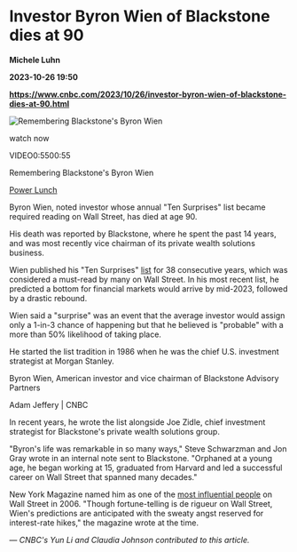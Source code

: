 # Investor Byron Wien of Blackstone dies at 90
**Michele Luhn**

**2023-10-26 19:50**

**https://www.cnbc.com/2023/10/26/investor-byron-wien-of-blackstone-dies-at-90.html**

![Remembering Blackstone's Byron Wien](https://image.cnbcfm.com/api/v1/image/107323926-16983461361698346134-31759045294-1080pnbcnews.jpg?v=1698348130&w=750&h=422&vtcrop=y)

watch now

VIDEO0:5500:55

Remembering Blackstone's Byron Wien

[Power Lunch](https://www.cnbc.com/power-lunch/)

Byron Wien, noted investor whose annual "Ten Surprises" list became required reading on Wall Street, has died at age 90.

His death was reported by Blackstone, where he spent the past 14 years, and was most recently vice chairman of its private wealth solutions business.

Wien published his "Ten Surprises" [list](https://www.cnbc.com/2023/01/04/blackstones-wien-and-zidle-see-mild-recession-market-bottom-by-mid-year-in-annual-surprises-list.html?__source=iosappshare%7Ccom.tinyspeck.chatlyio.share) for 38 consecutive years, which was considered a must-read by many on Wall Street. In his most recent list, he predicted a bottom for financial markets would arrive by mid-2023, followed by a drastic rebound.

Wien said a "surprise" was an event that the average investor would assign only a 1-in-3 chance of happening but that he believed is "probable" with a more than 50% likelihood of taking place.

He started the list tradition in 1986 when he was the chief U.S. investment strategist at Morgan Stanley.

Byron Wien, American investor and vice chairman of Blackstone Advisory Partners

Adam Jeffery | CNBC

In recent years, he wrote the list alongside Joe Zidle, chief investment strategist for Blackstone's private wealth solutions group.

"Byron's life was remarkable in so many ways," Steve Schwarzman and Jon Gray wrote in an internal note sent to Blackstone. "Orphaned at a young age, he began working at 15, graduated from Harvard and led a successful career on Wall Street that spanned many decades."

New York Magazine named him as one of the [most influential people](https://nymag.com/news/features/influentials/16908/) on Wall Street in 2006. "Though fortune-telling is de rigueur on Wall Street, Wien's predictions are anticipated with the sweaty angst reserved for interest-rate hikes," the magazine wrote at the time.

_— CNBC's Yun Li and Claudia Johnson contributed to this article._